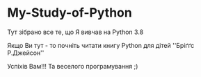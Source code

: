 # My-Study-of-Python
Тут зібрано все те, що Я вивчав на Python 3.8

Якщо Ви тут - то почніть читати книгу Python для дітей ''Бріґґс Р.Джейсон''

Успіхів Вам!!! Та веселого програмування ;)
